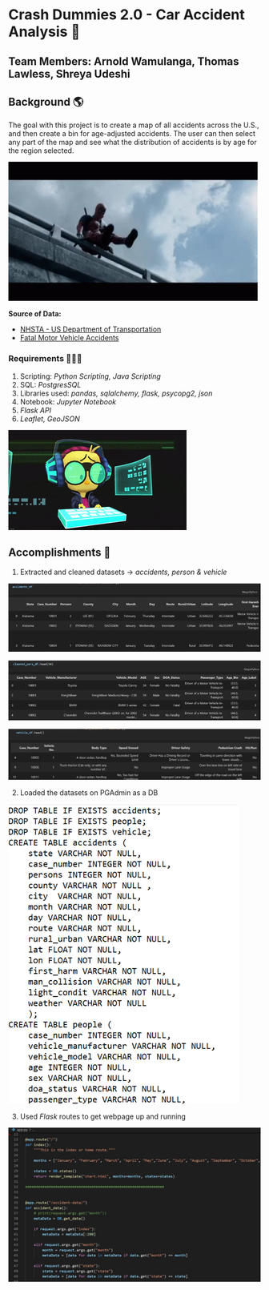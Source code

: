 # Crash Dummies 2.0 - Car Accident Analysis 🚗

## Team Members: Arnold Wamulanga, Thomas Lawless, Shreya Udeshi 

## Background 🌎

The goal with this project is to create a map of all accidents across the U.S., and then create a bin for age-adjusted accidents. The user can then select any part of the map and see what the distribution of accidents is by age for the region selected.

![Crash Dummies](/accident_report/images/1.gif)

**Source of Data:** 

* [NHSTA - US Department of Transportation](https://www.nhtsa.gov/file-downloads?p=nhtsa/downloads/CRSS/2019/)
* [Fatal Motor Vehicle Accidents](https://data-usdot.opendata.arcgis.com/datasets/usdot::fatal-motor-vehicle-accidents/)

### Requirements 👩🏻‍💻

1. Scripting: *Python Scripting, Java Scripting*
2. SQL: *PostgresSQL*
3. Libraries used: *pandas, sqlalchemy, flask, psycopg2, json*
4. Notebook: *Jupyter Notebook*
5. *Flask API*
6. *Leaflet, GeoJSON*

![Coder](/accident_report/images/2.gif)

## Accomplishments 🎯

1. Extracted and cleaned datasets -> *accidents, person & vehicle*

![Accidents](/accident_report/images/accidents.png)

![People](/accident_report/images/people.png)

![Vehicle](/accident_report/images/vehicle.png)

2. Loaded the datasets on PGAdmin as a DB

![DB](/accident_report/images/db.png)

3. Used *Flask* routes to get webpage up and running

![Flask Routes](/accident_report/images/flask.jpg)
